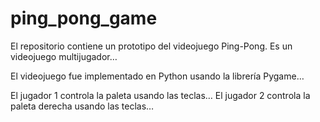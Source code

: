 # ping_pong_game
El repositorio contiene un prototipo del videojuego Ping-Pong. Es un videojuego multijugador…

El videojuego fue implementado en Python usando la librería Pygame…

El jugador 1 controla la paleta usando las teclas… El jugador 2 controla la paleta derecha usando las teclas…
